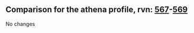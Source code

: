 ## Comparison for the athena profile, rvn: [567](https://github.com/PRO100KatYT/FortniteProfileRevisions/tree/main/profiles/athena/567%20athena.json)-[569](https://github.com/PRO100KatYT/FortniteProfileRevisions/tree/main/profiles/athena/569%20athena.json)

No changes
